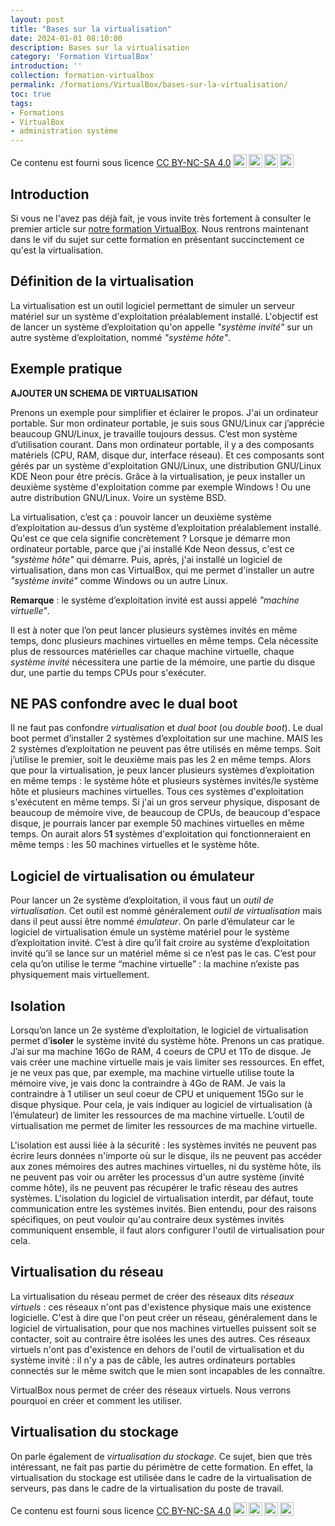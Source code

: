 ```yaml
---
layout: post
title: "Bases sur la virtualisation"
date: 2024-01-01 08:10:00
description: Bases sur la virtualisation
category: 'Formation VirtualBox'
introduction: ''
collection: formation-virtualbox
permalink: /formations/VirtualBox/bases-sur-la-virtualisation/
toc: true
tags:
- Formations
- VirtualBox
- administration système
---
```


Ce contenu est fourni sous licence [CC BY-NC-SA 4.0](https://creativecommons.org/licenses/by-nc-sa/4.0/deed.fr)<img style="height:22px!important;margin-left:3px;vertical-align:text-bottom;" src="https://mirrors.creativecommons.org/presskit/icons/cc.svg?ref=chooser-v1"><img style="height:22px!important;margin-left:3px;vertical-align:text-bottom;" src="https://mirrors.creativecommons.org/presskit/icons/by.svg?ref=chooser-v1"><img style="height:22px!important;margin-left:3px;vertical-align:text-bottom;" src="https://mirrors.creativecommons.org/presskit/icons/nc.svg?ref=chooser-v1"><img style="height:22px!important;margin-left:3px;vertical-align:text-bottom;" src="https://mirrors.creativecommons.org/presskit/icons/sa.svg?ref=chooser-v1">

## Introduction
Si vous ne l'avez pas déjà fait, je vous invite très fortement à consulter le premier article sur [notre formation VirtualBox](/formations/VirtualBox/introduction-a-son-utilisation-pour-un-etudiant-ou-un-professionnel-de-linformatique/). Nous rentrons maintenant dans le vif du sujet sur cette formation en présentant succinctement ce qu'est la virtualisation.

## Définition de la virtualisation
La virtualisation est un outil logiciel permettant de simuler un serveur matériel sur un système d'exploitation préalablement installé. L'objectif est de lancer un système d’exploitation qu'on appelle _"système invité"_ sur un autre système d’exploitation, nommé _"système hôte"_.

## Exemple pratique

**AJOUTER UN SCHEMA DE VIRTUALISATION**

Prenons un exemple pour simplifier et éclairer le propos. J'ai un ordinateur portable. Sur mon ordinateur portable, je suis sous GNU/Linux car j’apprécie beaucoup GNU/Linux, je travaille toujours dessus. C’est mon système d’utilisation courant. Dans mon ordinateur portable, il y a des composants matériels (CPU, RAM, disque dur, interface réseau). Et ces composants sont gérés par un système d'exploitation GNU/Linux, une distribution GNU/Linux KDE Neon pour être précis. Grâce à la virtualisation, je peux installer un deuxième système d'exploitation comme par exemple Windows ! Ou une autre distribution GNU/Linux. Voire un système BSD.

La virtualisation, c’est ça : pouvoir lancer un deuxième système d’exploitation au-dessus d’un système d’exploitation préalablement installé. Qu'est ce que cela signifie concrètement ? Lorsque je démarre mon ordinateur portable, parce que j'ai installé Kde Neon dessus, c'est ce _"système hôte"_ qui démarre. Puis, après, j'ai installé un logiciel de virtualisation, dans mon cas VirtualBox, qui me permet d'installer un autre _"système invité"_ comme Windows ou un autre Linux.

**Remarque** : le système d’exploitation invité est aussi appelé _"machine virtuelle"_.

Il est à noter que l’on peut lancer plusieurs systèmes invités en même temps, donc plusieurs machines virtuelles en même temps. Cela nécessite plus de ressources matérielles car chaque machine virtuelle, chaque _système invité_ nécessitera une partie de la mémoire, une partie du disque dur, une partie du temps CPUs pour s'exécuter.

## NE PAS confondre avec le dual boot
Il ne faut pas confondre _virtualisation_ et _dual boot_ (ou _double boot_). Le dual boot permet d’installer 2 systèmes d’exploitation sur une machine. MAIS les 2 systèmes d’exploitation ne peuvent pas être utilisés en même temps. Soit j’utilise le premier, soit le deuxième mais pas les 2 en même temps. Alors que pour la virtualisation, je peux lancer plusieurs systèmes d’exploitation en même temps : le système hôte et plusieurs systèmes invités/le système hôte et plusieurs machines virtuelles. Tous ces systèmes d'exploitation s'exécutent en même temps. Si j'ai un gros serveur physique, disposant de beaucoup de mémoire vive, de beaucoup de CPUs, de beaucoup d'espace disque, je pourrais lancer par exemple 50 machines virtuelles en même temps. On aurait alors 5**1** systèmes d'exploitation qui fonctionneraient en même temps : les 50 machines virtuelles et le système hôte.

## Logiciel de virtualisation ou émulateur
Pour lancer un 2e système d’exploitation, il vous faut un _outil de virtualisation_. Cet outil est nommé généralement _outil de virtualisation_ mais dans il peut aussi être nommé _émulateur_. On parle d’émulateur car le logiciel de virtualisation émule un système matériel pour le système d’exploitation invité. C’est à dire qu’il fait croire au système d’exploitation invité qu’il se lance sur un matériel même si ce n’est pas le cas.
C’est pour cela qu’on utilise le terme “machine virtuelle” : la machine n’existe pas physiquement mais virtuellement.

## Isolation
Lorsqu’on lance un 2e système d’exploitation, le logiciel de virtualisation permet d’**isoler** le système invité du système hôte. Prenons un cas pratique. J’ai sur ma machine 16Go de RAM, 4 coeurs de CPU et 1To de disque. Je vais créer une machine virtuelle mais je vais limiter ses ressources. En effet, je ne veux pas que, par exemple, ma machine virtuelle utilise toute la mémoire vive, je vais donc la contraindre à 4Go de RAM. Je vais la contraindre à 1 utiliser un seul coeur de CPU et uniquement 15Go sur le disque physique. Pour cela, je vais indiquer au logiciel de virtualisation (à l’émulateur) de limiter les ressources de ma machine virtuelle. L’outil de virtualisation me permet de limiter les ressources de ma machine virtuelle.

L'isolation est aussi liée à la sécurité : les systèmes invités ne peuvent pas écrire leurs données n'importe où sur le disque, ils ne peuvent pas accéder aux zones mémoires des autres machines virtuelles, ni du système hôte, ils ne peuvent pas voir ou arrêter les processus d'un autre système (invité comme hôte), ils ne peuvent pas récupérer le trafic réseau des autres systèmes. L'isolation du logiciel de virtualisation interdit, par défaut, toute communication entre les systèmes invités. Bien entendu, pour des raisons spécifiques, on peut vouloir qu'au contraire deux systèmes invités communiquent ensemble, il faut alors configurer l'outil de virtualisation pour cela.

## Virtualisation du réseau
La virtualisation du réseau permet de créer des réseaux dits _réseaux virtuels_ : ces réseaux n'ont pas d'existence physique mais une existence logicielle. C'est à dire que l'on peut créer un réseau, généralement dans le logiciel de virtualisation, pour que nos machines virtuelles puissent soit se contacter, soit au contraire être isolées les unes des autres. Ces réseaux virtuels n'ont pas d'existence en dehors de l'outil de virtualisation et du système invité : il n'y a pas de câble, les autres ordinateurs portables connectés sur le même switch que le mien sont incapables de les connaître.

VirtualBox nous permet de créer des réseaux virtuels. Nous verrons pourquoi en créer et comment les utiliser.

## Virtualisation du stockage
On parle également de _virtualisation du stockage_. Ce sujet, bien que très intéressant, ne fait pas partie du périmètre de cette formation. En effet, la virtualisation du stockage est utilisée dans le cadre de la virtualisation de serveurs, pas dans le cadre de la virtualisation du poste de travail.





Ce contenu est fourni sous licence [CC BY-NC-SA 4.0](https://creativecommons.org/licenses/by-nc-sa/4.0/deed.fr)<img style="height:22px!important;margin-left:3px;vertical-align:text-bottom;" src="https://mirrors.creativecommons.org/presskit/icons/cc.svg?ref=chooser-v1"><img style="height:22px!important;margin-left:3px;vertical-align:text-bottom;" src="https://mirrors.creativecommons.org/presskit/icons/by.svg?ref=chooser-v1"><img style="height:22px!important;margin-left:3px;vertical-align:text-bottom;" src="https://mirrors.creativecommons.org/presskit/icons/nc.svg?ref=chooser-v1"><img style="height:22px!important;margin-left:3px;vertical-align:text-bottom;" src="https://mirrors.creativecommons.org/presskit/icons/sa.svg?ref=chooser-v1">
